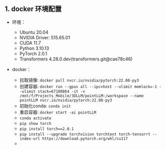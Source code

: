 ## 1. docker 环境配置

- 环境：
	- Ubuntu 20.04
	- NVIDIA Driver: 515.65.01
	- CUDA 11.7
	- Python 3.10.13
	- PyTorch 2.0.1
	- Transformers 4.28.0.dev(transformers.git@cae78c46)

- docker：
	- 拉取镜像: `docker pull nvcr.io/nvidia/pytorch:22.08-py3`
	- 创建容器: `docker run --gpus all --ipc=host --ulimit memlock=-1 --ulimit stack=67108864 -it -v /mnt/f/Projects_Mobile/3DLLM/pointLLM:/workspace --name pointLLM nvcr.io/nvidia/pytorch:22.08-py3`
	- 初始化conda: `conda init`
	- 重启容器: `docker start -ai pointLLM`
	- `conda activate`
	- `pip show torch`
	- `pip install torch==2.0.1`
	- `pip install --upgrade torchvision torchtext torch-tensorrt --index-url https://download.pytorch.org/whl/cu117`
	- 








